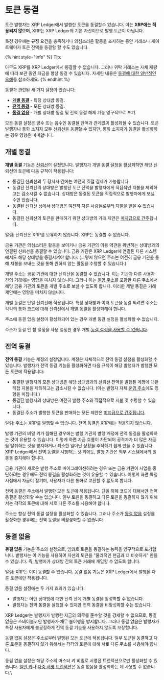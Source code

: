 # 토큰 동결

토큰 발행자는 XRP Ledger에서 발행한 토큰을 동결할수 있습니다. 이는 **XRP에는 적용되지 않으며**, XRP는 XRP Ledger의 기본 자산이므로 발행 토큰이 아닙니다.

특정 경우에는 규정 요건을 충족하거나 의심스러운 활동을 조사하는 동안 거래소나 게이트웨이가 토큰 잔액을 동결할 할 수도 있습니다.

{% hint style="info" %}
Tip:

아무도 XRP를 XRP Ledger에서 동결할 수 없습니다. 그러나 위탁 거래소는 자체 재량에 따라 보관 중인 자금을 항상 동결 수 있습니다. 자세한 내용은 [동결에 대한 일반적인 오해](undefined.md)를 참조하세요.
{% endhint %}

동결과 관련된 세 가지 설정이 있습니다:

* [**개별 동결**](./#undefined) - 특정 상대방 동결.&#x20;
* [**전역 동결**](./#undefined-1) - 모든 상대방 동결.&#x20;
* [**동결 없음**](./#undefined-2) - 개별 상대방 동결 및 전역 동결 해제 기능 영구적으로 포기.&#x20;

모든 동결 설정은 양수 또는 음수인 동결될 잔액과 관계없이 활성화될 수 있습니다. 토큰 발행자나 통화 소지자 모두 신뢰선을 동결할 수 있지만, 통화 소지자가 동결을 활성화하는 경우 영향은 미미합니다.

## 개별 동결

**개별 동결** 기능은 [신뢰선](../undefined.md)의 설정입니다. 발행자가 개별 동결 설정을 활성화하면 해당 신뢰선의 토큰에 다음 규칙이 적용됩니다:

* 동결된 신뢰선의 두 당사자 간에는 여전히 직접 결제가 가능합니다.
* 동결된 신뢰선의 상대방은 발행된 토큰 잔액을 발행자에게 직접적인 지불을 제외하고는 감소시킬 수 없습니다. 상대방은 동결된 토큰을 직접적으로 발행자에게 보낼 수만 있습니다.&#x20;
* 동결된 신뢰선 상에서 상대방은 여전히 다른 사람들로부터 지불을 받을 수 있습니다.
* 동결된 신뢰선의 토큰을 판매하기 위한 상대방의 거래 제안은 [미지급으로 간주](../../../references/xrp-ledger/ledger/ledger-1/offer.md)됩니다.

알림: 신뢰선은 XRP를 보유하지 않습니다. XRP는 동결할 수 없습니다.

금융 기관은 의심스러운 활동을 보이거나 금융 기관의 이용 약관을 위반하는 상대방과의 연결된 신뢰선을 동결할 수 있습니다. 금융 기관은 XRP Ledger에 연결된 다른 시스템에서도 해당 상대방을 동결시켜야 합니다. (그렇지 않으면 주소는 여전히 금융 기관을 통해 지불을 보내는 것을 통해 원하지 않는 활동을 수행할 수 있습니다.)

개별 주소는 금융 기관에 대한 신뢰선을 동결할 수 있습니다. 이는 기관과 다른 사용자 간의 거래에는 영향을 미치지 않습니다. 그러나 이는 [운영 주소](../undefined-4.md)를 포함한 다른 주소에서 해당 금융 기관의 토큰을 개별 주소로 보낼 수 없도록 합니다. 이러한 개별 동결은 거래 제안에는 영향을 미치지 않습니다.

개별 동결은 단일 신뢰선에 적용됩니다. 특정 상대방과 여러 토큰을 동결 되려면 주소는 각각의 통화 코드에 대해 신뢰선에서 개별 동결을 활성화해야 합니다.

주소에 동결 없음 설정이 활성화되어 있는 경우 개별 동결 설정을 활성화할 수 없습니다.

주소가 동결 안 함 설정을 사용 설정한 경우 개별 [동결 설정을 사용할 수 없습니다](./#undefined-2).

## 전역 동결&#x20;

**전역 동결** 기능은 계정의 설정입니다. 계정은 자체적으로 전역 동결 설정을 활성화할 수 있습니다. 발행자가 전역 동결 기능을 활성화하면 다음 규칙이 해당 발행자가 발행한 모든 토큰에 적용됩니다:

* 동결한 발행자의 모든 상대방은 해당 상대방과의 신뢰선 잔액을 발행된 계정에 대한 직접 지불을 제외하고는 감소시킬 수 없습니다. (이는 발행자 자체 [운영 주소](../undefined-4.md)에도 영향을 미칩니다.)
* 동결된 발행자의 상대방은 여전히 발행 주소와 직접적으로 지불 및 수령할 수 있습니다.&#x20;
* 동결된 주소가 발행한 토큰을 판매하는 모든 제안은 [미지급으로 간주됩니다](../../dex/undefined.md).&#x20;

알림: 주소는 XRP를 발행할 수 없습니다. 전역 동결은 XRP에는 적용되지 않습니다.

발행 기관의 비밀 키가 침해된 경우에는 발행 기관의 발행 계정에 전역 동결을 활성화하는 것이 유용할 수 있습니다. 이렇게 하면 자금 흐름이 차단되어 공격자가 더 많은 자금을 탈취하는 것을 방지하거나 최소한 일어난 상황을 추적하기 쉽게 만들 수 있습니다. XRP Ledger에서 전역 동결을 시행하는 것 외에도, 발행 기관은 외부 시스템에서의 활동을 중지해야 합니다.

금융 기관이 새로운 발행 주소로 마이그레이션하려는 경우 또는 금융 기관이 사업을 중단하려는 경우에도 전역 동결을 활성화하는 것이 유용할 수 있습니다. 이렇게 하면 특정 시점에서 자금이 잠기며, 사용자가 다른 통화로 교환할 수 없도록 합니다.

전역 동결은 주소에서 발행한 모든 토큰에 적용됩니다. 단일 화폐 코드에 대해서만 전역 동결을 활성화할 수는 없습니다. 일부 토큰을 동결하고 다른 토큰을 동결하지 않기 위해서는 각각의 토큰에 대해 서로 다른 주소를 사용해야 합니다.

주소는 항상 전역 동결 설정을 활성화할 수 있습니다. 그러나 주소가 [동결 없음](./#undefined-2) 설정을 활성화한 경우에는 전역 동결을 비활성화할 수 없습니다.

## 동결 없음

**동결 없음** 기능은 주소의 설정으로, 임의로 토큰을 동결하는 능력을 영구적으로 포기합니다. 발행자는 이 기능을 사용하여 자신의 토큰을 "물리적인 현금과 더 비슷하게" 만들 수 있습니다. 즉, 발행자가 상대방 간의 토큰 거래에 개입할 수 없도록 합니다.

알림: XRP는 이미 동결할 수 없습니다. 동결 없음 기능은 XRP Ledger에서 발행된 다른 토큰에만 적용됩니다.

동결 없음 설정에는 두 가지 효과가 있습니다:

* 발행자는 어떤 상대방에 대한 신뢰 선에 개별 동결을 활성화할 수 없습니다.&#x20;
* 발행자는 전역 동결을 실행할 수 있지만 전역 동결을 비활성화할 수는 없습니다.&#x20;

XRP Ledger는 발행자가 발행한 자금의 의무를 준수할 것을 강제할 수 없으므로, 동결 없음은 스테이블코인 발행자가 채무 불이행을 방지합니다. 그러나 동결 없음은 발행자가 특정 사용자에게 불공정하게 전역 동결 기능을 사용하지 않도록 보장합니다.

동결 없음 설정은 주소로부터 발행된 모든 토큰에 적용됩니다. 일부 토큰을 동결하고 다른 토큰을 동결하지 않기 위해서는 각각의 토큰에 대해 서로 다른 주소를 사용해야 합니다.

동결 없음 설정은 해당 주소의 마스터 키 비밀로 서명된 트랜잭션으로만 활성화할 수 있습니다. [일반 키](../../../references/xrp-ledger/undefined-1/undefined-1/setregularkey.md)나 [다중 서명 트랜잭션](../../undefined-1/undefined/undefined-1.md)은 동결 없음을 활성화하는 데 사용할 수 없습니다.\
